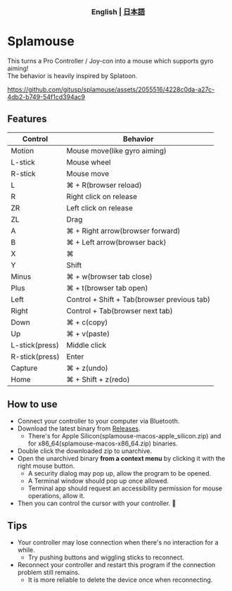 <h3 align="center">
  English | <a href="https://github.com/gitusp/splamouse/blob/master/splamouse/README-ja.md">日本語</a>
</h3>

# Splamouse

This turns a Pro Controller / Joy-con into a mouse which supports gyro aiming!  
The behavior is heavily inspired by Splatoon.

https://github.com/gitusp/splamouse/assets/2055516/4228c0da-a27c-4db2-b749-54f1cd394ac9

## Features

| Control        | Behavior                                    |
|----------------|---------------------------------------------|
| Motion         | Mouse move(like gyro aiming)                |
| L-stick        | Mouse wheel                                 |
| R-stick        | Mouse move                                  |
| L              | ⌘ + R(browser reload)                       |
| R              | Right click on release                      |
| ZR             | Left click on release                       |
| ZL             | Drag                                        |
| A              | ⌘ + Right arrow(browser forward)            |
| B              | ⌘ + Left arrow(browser back)                |
| X              | ⌘                                           |
| Y              | Shift                                       |
| Minus          | ⌘ + w(browser tab close)                    |
| Plus           | ⌘ + t(browser tab open)                     |
| Left           | Control + Shift + Tab(browser previous tab) |
| Right          | Control + Tab(browser next tab)             |
| Down           | ⌘ + c(copy)                                 |
| Up             | ⌘ + v(paste)                                |
| L-stick(press) | Middle click                                |
| R-stick(press) | Enter                                       |
| Capture        | ⌘ + z(undo)                                 |
| Home           | ⌘ + Shift + z(redo)                         |

## How to use

- Connect your controller to your computer via Bluetooth.
- Download the latest binary from [Releases](https://github.com/gitusp/splamouse/releases).
    - There's for Apple Silicon(splamouse-macos-apple_silicon.zip) and for x86_64(splamouse-macos-x86_64.zip) binaries.
- Double click the downloaded zip to unarchive.
- Open the unarchived binary **from a context menu** by clicking it with the right mouse button.
    - A security dialog may pop up, allow the program to be opened.
    - A Terminal window should pop up once allowed.
    - Terminal app should request an accessibility permission for mouse operations, allow it.
- Then you can control the cursor with your controller. :tada:

## Tips

- Your controller may lose connection when there's no interaction for a while.
    - Try pushing buttons and wiggling sticks to reconnect.
- Reconnect your controller and restart this program if the connection problem still remains.
    - It is more reliable to delete the device once when reconnecting.
